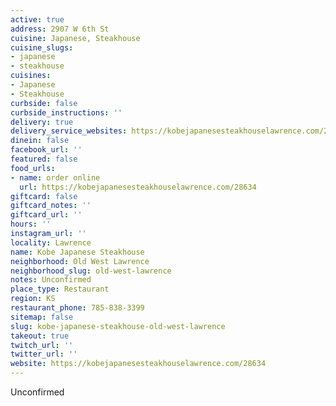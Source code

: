 ```yaml
---
active: true
address: 2907 W 6th St
cuisine: Japanese, Steakhouse
cuisine_slugs:
- japanese
- steakhouse
cuisines:
- Japanese
- Steakhouse
curbside: false
curbside_instructions: ''
delivery: true
delivery_service_websites: https://kobejapanesesteakhouselawrence.com/28634
dinein: false
facebook_url: ''
featured: false
food_urls:
- name: order online
  url: https://kobejapanesesteakhouselawrence.com/28634
giftcard: false
giftcard_notes: ''
giftcard_url: ''
hours: ''
instagram_url: ''
locality: Lawrence
name: Kobe Japanese Steakhouse
neighborhood: Old West Lawrence
neighborhood_slug: old-west-lawrence
notes: Unconfirmed
place_type: Restaurant
region: KS
restaurant_phone: 785-838-3399
sitemap: false
slug: kobe-japanese-steakhouse-old-west-lawrence
takeout: true
twitch_url: ''
twitter_url: ''
website: https://kobejapanesesteakhouselawrence.com/28634
---
```


Unconfirmed
